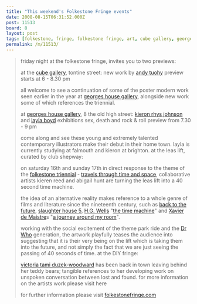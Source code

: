 ```yaml
---
title: "This weekend's Folkestone Fringe events"
date: 2008-08-15T06:31:52.000Z
post: 11513
board: 8
layout: post
tags: [folkestone, fringe, folkestone fringe, art, cube gallery, georges house gallery, folkestone triennial, travels through time and space]
permalink: /m/11513/
---
```

<blockquote>friday night at the folkestone fringe, invites you to two previews:

at the <a href="/wiki/cube+gallery">cube gallery</a>, tontine street:
new work by <a href="https://www.google.co.uk/search?q=andy+tuohy">andy tuohy</a>
preview starts at 6 - 8.30 pm

all welcome to see a continuation of some of the poster modern work seen earlier in the year
at <a href="/wiki/georges+house+gallery">georges house gallery</a>, alongside new work some of which references the triennial.

at <a href="/wiki/georges+house+gallery">georges house gallery</a>, 8 the old high street:
<a href="https://www.google.co.uk/search?q=kieron+rhys+johnson">kieron rhys johnson</a> and <a href="https://www.google.co.uk/search?q=layla+boyd">layla boyd</a> exhibitions sex, death and rock & roll
preview from 7.30 - 9 pm

come along and see these young and extremely talented contemporary illustrators make their debut in their home town. layla is currently studying at falmouth and kieron at brighton.
at the leas lift, curated by club shepway: 

on saturday 16th and sunday 17th in direct response to the theme of the <a href="/wiki/folkestone+triennial">folkestone triennial</a> - <a href="/wiki/travels+through+time+and+space">travels through time and space</a>, collaborative artists kieren reed and abigail hunt are turning
the leas lift into a 40 second time machine.

the idea of an alternative reality makes reference to a whole genre of films and literature since the nineteenth century, such as <a href="/wiki/back+to+the+future">back to the future</a>, <a href="/wiki/slaughter+house+5">slaughter house 5</a>, <a href="/wiki/h+g+wells">H.G. Wells</a> "<a href="/wiki/time+machine">the time machine</a>" and <a href="/wiki/xavier+de+maistre">Xavier de Maistre</a>s "<a href="/wiki/a+journey+around+my+room">a journey around my room</a>".

working with the social excitement of the theme park ride and the <a href="/wiki/dr+who">Dr Who</a> generation, the artwork playfully teases the audience into suggesting that it is their very being on the lift which is taking them into the future, and not simply the fact that we are just seeing the passing of 40 seconds of time. at the DIY fringe:

<a href="https://www.google.co.uk/search?q=victoria+tami+duzek-woodward">victoria tami duzek-woodward</a> has been back in town leaving behind her teddy bears; tangible references to her developing work on unspoken conversation between lost and found. for more information on the artists work please visit here

for further information please visit <a href="http://www.folkestonefringe.com">folkestonefringe.com</a></blockquote>
